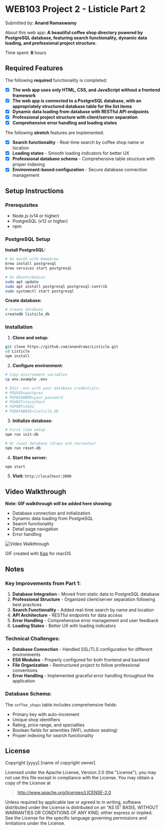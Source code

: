 # WEB103 Project 2 - Listicle Part 2

Submitted by: **Anand Ramaswamy**

About this web app: **A beautiful coffee shop directory powered by PostgreSQL database, featuring search functionality, dynamic data loading, and professional project structure.**

Time spent: **8** hours

## Required Features

The following **required** functionality is completed:

<!-- Make sure to check off completed functionality below -->
- [x] **The web app uses only HTML, CSS, and JavaScript without a frontend framework**
- [x] **The web app is connected to a PostgreSQL database, with an appropriately structured database table for the list items**
- [x] **Dynamic data loading from database with RESTful API endpoints**
- [x] **Professional project structure with client/server separation**
- [x] **Comprehensive error handling and loading states**

The following **stretch** features are implemented:

- [x] **Search functionality** - Real-time search by coffee shop name or location
- [x] **Loading states** - Smooth loading indicators for better UX
- [x] **Professional database schema** - Comprehensive table structure with proper indexing
- [x] **Environment-based configuration** - Secure database connection management

## Setup Instructions

### Prerequisites
- Node.js (v14 or higher)
- PostgreSQL (v12 or higher)
- npm

### PostgreSQL Setup

**Install PostgreSQL:**
```bash
# On macOS with Homebrew
brew install postgresql
brew services start postgresql

# On Ubuntu/Debian
sudo apt update
sudo apt install postgresql postgresql-contrib
sudo systemctl start postgresql
```

**Create database:**
```bash
# Create database
createdb listicle_db
```

### Installation

1. **Clone and setup:**
```bash
git clone https://github.com/anandramz/Listicle.git
cd Listicle
npm install
```

2. **Configure environment:**
```bash
# Copy environment variables
cp env.example .env

# Edit .env with your database credentials:
# PGUSER=postgres
# PGPASSWORD=your_password
# PGHOST=localhost
# PGPORT=5432
# PGDATABASE=listicle_db
```

3. **Initialize database:**
```bash
# First time setup
npm run init-db

# Or reset database (drops and recreates)
npm run reset-db
```

4. **Start the server:**
```bash
npm start
```

5. **Visit:** `http://localhost:3000`

## Video Walkthrough

**Note: GIF walkthrough will be added here showing:**
- Database connection and initialization
- Dynamic data loading from PostgreSQL
- Search functionality
- Detail page navigation
- Error handling

<img src='http://i.imgur.com/link/to/your/gif/file.gif' title='Video Walkthrough' width='' alt='Video Walkthrough' />

<!-- Replace this with whatever GIF tool you used! -->
GIF created with [Kap](https://getkap.co/) for macOS

## Notes

### Key Improvements from Part 1:
1. **Database Integration** - Moved from static data to PostgreSQL database
2. **Professional Structure** - Organized client/server separation following best practices
3. **Search Functionality** - Added real-time search by name and location
4. **API Architecture** - RESTful endpoints for data access
5. **Error Handling** - Comprehensive error management and user feedback
6. **Loading States** - Better UX with loading indicators

### Technical Challenges:
- **Database Connection** - Handled SSL/TLS configuration for different environments
- **ES6 Modules** - Properly configured for both frontend and backend
- **File Organization** - Restructured project to follow professional conventions
- **Error Handling** - Implemented graceful error handling throughout the application

### Database Schema:
The `coffee_shops` table includes comprehensive fields:
- Primary key with auto-increment
- Unique shop identifiers
- Rating, price range, and specialties
- Boolean fields for amenities (WiFi, outdoor seating)
- Proper indexing for search functionality

## License

Copyright [yyyy] [name of copyright owner]

Licensed under the Apache License, Version 2.0 (the "License"); you may not use this file except in compliance with the License. You may obtain a copy of the License at

> http://www.apache.org/licenses/LICENSE-2.0

Unless required by applicable law or agreed to in writing, software distributed under the License is distributed on an "AS IS" BASIS, WITHOUT WARRANTIES OR CONDITIONS OF ANY KIND, either express or implied. See the License for the specific language governing permissions and limitations under the License.

